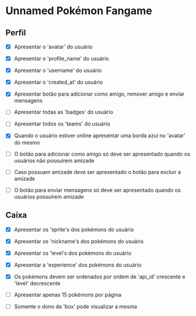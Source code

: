 # Unnamed Pokémon Fangame

## Perfil

- [x] Apresentar o 'avatar' do usuário
- [x] Apresentar o 'profile_name' do usuário
- [x] Apresentar o 'username' do usuário
- [x] Apresentar o 'created_at' do usuário
- [x] Apresentar botão para adicionar como amigo, remover amigo e enviar mensagens
- [ ] Apresentar todas as 'badges' do usuário
- [ ] Apresentar todos os 'teams' do usuário

- [x] Quando o usuário estiver online apresentar uma borda azul no 'avatar' do mesmo

- [ ] O botão para adicionar como amigo só deve ser apresentado quando os usuários não possuírem amizade
- [ ] Caso possuam amizade deve ser apresentado o botão para excluir a amizade
- [ ] O botão para enviar mensagens só deve ser apresentado quando os usuários possuírem amizade

## Caixa

- [x] Apresentar os 'sprite's dos pokémons do usuário
- [x] Apresentar os 'nickname's dos pokémons do usuário
- [x] Apresentar os 'level's dos pokémons do usuário
- [x] Apresentar a 'experience' dos pokémons do usuário

- [x] Os pokémons devem ser ordenados por ordem de 'api_id' crescente e 'level' decrescente
- [ ] Apresentar apenas 15 pokémons por página

- [ ] Somente o dono da 'box' pode visualizar a mesma

